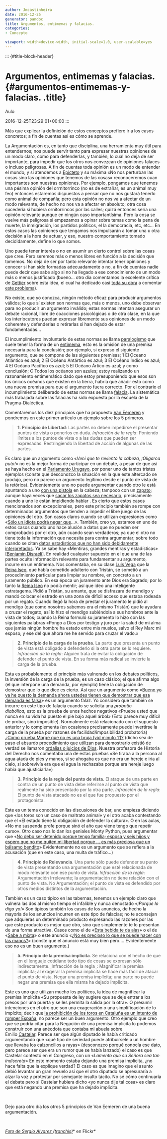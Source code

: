 ```yaml
---
author: Jmcastinheira
date: 2016-12-25
generator: pandoc
title: Argumentos, entimemas y falacias.
categories:
- Concepto

viewport: width=device-width, initial-scale=1.0, user-scalable=yes
---
```


::: {#title-block-header}
# Argumentos, entimemas y falacias. {#argumentos-entimemas-y-falacias. .title}

Aulo

2016-12-25T23:29:01+00:00
:::

Más que explicar la definición de estos conceptos prefiero ir a los
casos concretos; a fin de cuentas así es cómo se aprende.

La Argumentación es, en tanto que disciplina, una herramienta muy útil
para entendernos; nos puede servir tanto para expresar nuestras
opiniones de un modo claro, como para defenderlas, y también, lo cual no
deja de ser importante, para impedir que los otros nos convezcan de
opiniones falaces o incluso peligrosas. A fin de cuentas toda opinión es
un modo de entender el mundo, y si atendemos a
[Epicteto](http://www.google.es/url?sa=t&source=web&cd=1&ved=0CBoQFjAA&url=http%3A%2F%2Fes.wikipedia.org%2Fwiki%2FEpicteto&ei=MpjmTJfpJMrChAeyz7y4DA&usg=AFQjCNHVIgUkI-2TQju3v2BiFakZupW07A&sig2=zO_CZ6bid5RgDBhUK8dDPg)
y su máxima «No nos perturban las cosas sino las opiniones que tenemos
de las cosas» reconoceremos cuan importantes son nuestras opiniones. Por
ejemplo, pongamos que tenemos una pésima opinión del orrnitorrinco (no
es de extrañar, es un animal muy feo) entonces estaremos dispuestos a
pensar que no nos gustará tenerlo como animal de compañía; pero esta
opinión no nos va a afectar de un modo relevante, de hecho no nos va a
afectar en absoluto; otra cosa sucedería si hubiera ornitorrincos por
las calles; quizá entonces sería una opinión relevante aunque en ningún
caso importantísima. Pero la cosa se vuelve más peligrosa si empezamos a
opinar sobre temas como la pena de muerte, la inmigración, los partidos
políticos, el la democracia, etc, etc... En estos casos las opiniones
que tengamos nos impulsarán a tomar una u otra decisión a la hora de
actuar, y eso, nuestro comportamiento tomado decididamente, define lo
que somos.

Uno puede tener interés o no en asumir un cierto control sobre las cosas
que cree. Pero seremos más o menos libres en función a la decisión que
tomemos. No deja de ser por tanto relevante intentar tener opiniones y
conocer si han sido formadas adecuadamente o no, a fin de cuentas nadie
puede decir que sabe algo si no ha llegado a ese conocimiento de un modo
más o menos justificado (bueno... otro día comentamos la excelente
crítica de [Gettier](http://es.wikipedia.org/wiki/Edmund_Gettier) sobre
esta idea, el cual ha dedicado casi [toda su
obra](http://www.box.net/encoded/8685887/85630343/dc32d8b9ee3b752288903874258bfbea)
a comentar [este
problema](http://es.wikipedia.org/wiki/Problema_de_Gettier)).

No existe, que yo conozca, ningún método eficaz para producir argumentos
válidos; lo que sí existen son normas que, más o menos, uno debe
observar para no producir un argumento inválido; estas normas intentan
asegurar un debate racional, libre de coacciones psicológicas o de otra
clase, en la que los interlocutores puedan expresar libremente sus
opiniones de un modo coherente y defenderlas o retirarlas si han dejado
de estar fundamentadas...

El incumplimiento involuntario de estas normas se llama
[paralogismo](http://es.wikipedia.org/wiki/Paralogismo) que suele tener
la forma de un [entimema](http://es.wikipedia.org/wiki/Entimema), esto
es la omisión de una premisa necesaria para la conclusión; por ejemplo,
si expreso el siguiente argumento, que se compone de las siguientes
premisas; 1 El Oceano Atlántico es azul; 2 El Océano Antártico es azul;
3 El Océano Índico es azul; 4 El Océano Pacífico es azul; 5 El Océano
Ártico es azul; y como conclusión; C Todos los océanos son azules; estoy
realizando un razonamiento entimemático dado que estoy presuponiendo que
esos son los únicos océanos que existen en la tierra, habría que añadir
esto como una nueva premisa para que el argumento fuera correcto. Por el
contrario el incumplimiento deliberado de estas normas se llama
[falacia](http://es.wikipedia.org/wiki/Falacia). La sistemática más
trabajada sobre las falacias ha sido expuesta por la escuela de la
Pragma-Dialéctica.

Comentaremos los diez principios que ha propuesto [Van
Eemeren](http://home.medewerker.uva.nl/f.h.vaneemeren/) y pondremos en
este primer artículo un ejemplo sobre los 5 primeros.

> **1. Principio de Libertad**: Las partes no deben impedirse el
> presentar puntos de vista o ponerlos en duda. *Infracción de la
> regla*: Poniendo límites a los puntos de vista o a las dudas que
> pueden ser expresadas. Restringiendo la libertad de acción de algunas
> de las partes.

Es claro que un argumento como «*Vení que te reviento la cabeza,
¡Oligarca puto!*» no es la mejor forma de participar en un debate, a
pesar de que así se haya hecho en el [Parlamento
Urugayo](http://www.youtube.com/watch?v=jYbRg6QXJDo), por poner uno de
tantos tristes ejemplos (conste que desconozco la situación en la que
este altercado se produjo, pero no parece un argumento legítimo desde el
punto de vista de la retórica). Evidentemente uno no puede argumentar
cuando otro le está apuntando a uno [con una
pistola](http://www.youtube.com/watch?v=kbvc8-KrhfQ) en la cabeza;
tampoco con un
[zapato](http://es.wikipedia.org/wiki/Incidente_del_zapato_%28Jrushchov%29);
aunque haya veces que [sacar los zapatos sea
necesario](http://kekoencieza.blogspot.com/2007/04/el-zapato.html),
precisamente cuando a uno le están impidiendo hablar . Es cierto que
estos casos mencionados son excepcionales, pero este principio también
se rompe con determinados argumentos que tienden a impedir el libre
juego de las opiniones del otro. Son casos claros cuando se utilizan
expresiones como «[Sólo un idiota podrá negar
que](http://www.cafeytertulia.com/index.php?option=com_content&view=article&id=724:basagoiti-solo-un-idiota-podria-caer-una-cuarta-vez-en-negociar-con-eta&catid=40:noticias&Itemid=65)...».
También, creo yo, estamos en uno de estos casos cuando uno hace alusión
a datos que no pueden ser comprobados por el otro, aún cuando sean
verdaderos; ya que el otro no tiene toda la información que necesita
para contra argumentar; sobre todo cuando se citan [datos estadísticos
que no han sido debidamente
interpretados](http://discoduro.wordpress.com/2009/03/31/abre-los-ojos-la-falacia-de-las-estadisticas/).
Ya se sabe hay «Mentiras, grandes mentiras y estadísticas» \[[Benjamín
Disraeli](http://es.wikipedia.org/wiki/Benjamin_Disraeli)\]. En realidad
cualquier supuesto en el que una de las partes oculte información
relevante para fundamentar su argumento, incurre en un entimema. Nos
comentaba, en su clase [Luis
Vega](http://books.google.es/books?id=n-XxxHqyTwoC&lpg=PP1&ots=XBw0wNxwf7&dq=si%20de%20argumentar%20se%20trata&pg=PA183#v=onepage&q=Iseo&f=false)
que la [Reina Iseo](http://es.wikipedia.org/wiki/Isolda_de_Irlanda), que
había cometido adulterio con Tristán, se sometió a un procedimiento
particular para limpiar su nombre, en concreto a un juramento público.
En esa época un juramento ante Dios era Sagrado; por lo tanto la [Reina
Iseo](http://es.wikipedia.org/wiki/Isolda_de_Irlanda) no podía mentir;
así que ideo una inteligente estratagema. Pidió a Tristán, su amante,
que se disfrazara de mendigo y mandó colocar el estrado en una zona de
difícil acceso que estaba rodeada por un regato. Cuando llegó la hora de
prestar el juramento le pidió al mendigo (que como nosotros sabemos era
el mismo Tristán) que le ayudara a cruzar el regato, así lo hizo el
mendigo subiéndola a sus hombros ante la vista de todos; cuando la Reina
formuló su juramento lo hizo con las siguientes palabras «Pongo a Dios
por testigo y juro por la salud de mi alma que jamás ningún hombre ha
estado entre mis muslos, salvo el Rey Marc mi esposo, y ese del que
ahora me he servido para cruzar el vado.»

> **2. Principio de la carga de la prueba**. La parte que presenta un
> punto de vista está obligado a defenderlo si la otra parte se lo
> requiere. *Infracción de la regla*: Alguien trata de evitar la
> obligación de defender el punto de vista. En su forma más radical se
> invierte la carga de la prueba.

Esta es probablemente el principio más vulnerado en los debates
políticos, la inversión de la carga de la prueba, es un caso clásico; el
que afirma algo (el que interpone una demanda, por ejemplo) tiene la
obligación de demostrar que lo que dice es cierto. Así que un argumento
como «[Bueno yo ya he puesto la demanda ahora ustedes tienen que
demostrar que esa demanda es
falsa](http://www.youtube.com/watch?v=C_U8mg0qg98)» es un argumento
falaz. Yo considero que también se incurre en este tipo de falacia
cuando se solicita una *probatio diabólica,* esto es la prueba de unos
hechos negativos «Pruebe usted que nunca en su vida ha puesto el pie
bajo aquel árbol» (Esto parece muy difícil de probar, sino imposible).
Normalmente está relacionado con el supuesto anterior y lo complementa
(en ocasiones precisamente puede invertirse la carga de la prueba por
razones de facilidad/imposibilidad probatoria) [¿Como prueba Marge que
no es una bruja (vid minuto
1′)?](http://www.youtube.com/watch?v=oQ5eYZnQvwc) (dicho sea de paso el
absurdo procedimiento que utilizan para demostrarlo existió de verdad se
llamaron [ordalías o juicios de
Dios](http://es.wikipedia.org/wiki/Ordal%C3%ADa). Nuestra profesora de
Historia del Derecho nos comentaba una de estas pruebas «Se tiraba a la
persona al agua atada de pies y manos, si se ahogaba es que no era un
hereje e iría al cielo, si sobrevivía era que el agua la rechazaba
porque era hereje luego había que ajusticiarla»)

> **3. Principio de la regla del punto de vista**. El ataque de una
> parte en contra de un punto de vista debe referirse al punto de vista
> que realmente ha sido presentado por la otra parte. *Infracción de la
> regla*: El punto de vista atacado no es el que fue propuesto por el
> protagonista.

Este es un tema conocido en las discusiones de bar, uno empieza diciendo
que «los toros son un caso de maltrato animal» y el otro acaba
contestando que el «El estado tiene la obligación de defender la
cultura». O en las aulas, «No me suspenda profe porque sinó el año que
viene tengo que repetir curso». Otro caso nos lo dan los geniales Monty
Python, pues argumentar que «[No debo ser detenido porque tengo familia;
esposa y seis hijos y espero que no me quiten mi libertad porque ... es
más preciosa que un bálsamo
bendito](http://www.youtube.com/watch?v=0LZhEmGhluU)» Evidentemente no
es un argumento que se refiera a la acusación (que en este caso, una
multa de tráfico...)

> **4. Principio de Relevancia**. Una parte sólo puede defender su punto
> de vista presentando una argumentación que esté relacionada de modo
> relevante con ese punto de vista. *Infracción de la regla*:
> Argumentación Irrelevante; la argumentación no tiene relación con el
> punto de vista. No Argumentación; el punto de vista es defendido por
> otros medios distintos de la argumentación.

También es un caso típico en las tabernas, tenemos un ejemplo claro que
vulnera las dos al mismo tiempo el infalible y nunca denostado «*¡Porque
lo digo yo!*» Son típicos también los casos de los anuncios, de hecho la
mayoría de los anuncios incurren en este tipo de falacias; no te
aconsejan que adquieras un determinado producto expresando las razones
por las que este producto es mejor que otro, sino que simplemente te lo
presentan de una forma atractiva. Casos como el de «[Esta bebida te da
alas](http://www.youtube.com/watch?v=Dgi90AHqKFk)» o el de «[Sabe a
mixta](http://www.youtube.com/watch?v=n7ay7HiVDAw)» o este anuncio «[¿No
es precioso lo que se puede hacer con las
manos?](http://www.youtube.com/watch?v=fh4nCnLSVio)» (conste que el
anuncio está muy bien pero.... Evidentemente eso no es un buen
argumento.)

> **5. Principio de la premisa implícita**. Se relaciona con el hecho de
> que en el lenguaje cotidiano todo tipo de cosas se expresan sólo
> indirectamente.\_Infracción de la regla\_: Magnificar la premisa
> implícita; al exagerar la premisa implícita se hace más fácil de
> atacar el punto de vista. Negar una premisa implícita; una parte no
> puede negar una premisa que ella misma ha dejado implícita.

Este es uno que utilizan mucho los políticos, la idea de magnificar la
premisa implícita «Su propuesta de ley sugiere que se deje entrar a los
presos por una puerta y se les permita la salida por la otra». O
presumir intenciones en el otro que son una exageración o una
simplificación de lo impícito; decir que [la prohibición de los toros en
Cataluña es un intento de romper
España](http://www.youtube.com/watch?v=1GzcE0jOOeA), no parece ser un
buen argumento. Otro ejemplo que creo que se podría citar para la
Negación de una premisa implícita lo podemos construir con una anécdota
que contaba mi abuela sobre
Emilio [Castelar](http://es.wikipedia.org/wiki/Emilio_Castelar_y_Ripoll). Parece
ser que algún diputado le había criticado argumentando que «qué tipo de
seriedad puede atribuírsele a un hombre que llevaba los calzoncillos a
rayas» (desconozco porqué conocía ese dato, pero parece ser que era un
rumor que se había lanzado) el caso es que Castelar contestó en el
Congreso, con un «*Lamento que su Señora sea tan indiscreta*» En este
momento estaba dejando una premisa implícita, ¿no hace falta que la
explique verdad? El caso es que imagino que el asunto debió levantar un
gran revuelo así que el otro diputado se apresuraría a alzar la voz y
protestar por semejante insulto tácito. No sé cómo continuaría el debate
pero si Castelar hubiera dicho «yo nunca dije tal cosa» es claro que
está negando una premisa que ha dejado implícita.

 

Dejo para otro día los otros 5 principios de Van Eemeren de una buena
argumentación.

 

[*Foto de Sergio Alvarez
(tranchis)*](http://www.flickr.com/photos/25813335@N00/3708549622/)* en
Flickr*
